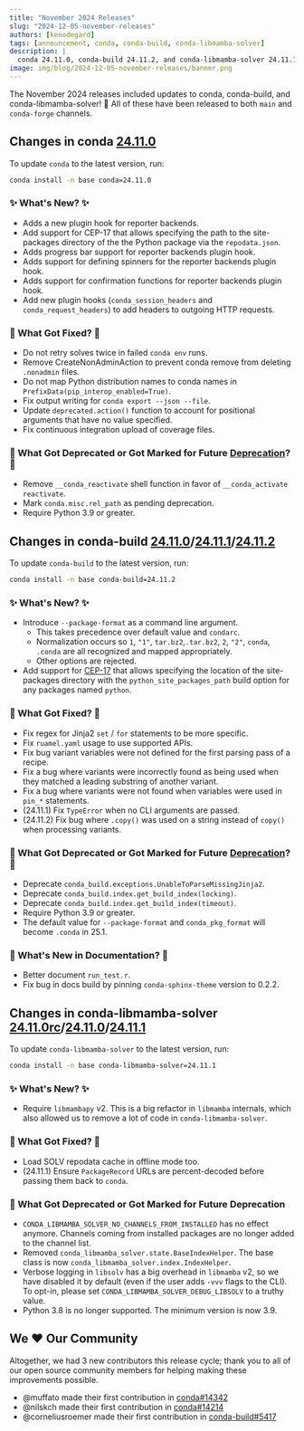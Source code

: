 ```yaml
---
title: "November 2024 Releases"
slug: "2024-12-05-november-releases"
authors: [kenodegard]
tags: [announcement, conda, conda-build, conda-libmamba-solver]
description: |
  conda 24.11.0, conda-build 24.11.2, and conda-libmamba-solver 24.11.1 have been released! 🎉
image: img/blog/2024-12-05-november-releases/banner.png
---
```


The November 2024 releases included updates to conda, conda-build, and conda-libmamba-solver! 🎉 All of these have been released to both `main` and `conda-forge` channels.

<!-- truncate -->

## Changes in conda [24.11.0](https://github.com/conda/conda/releases/tag/24.11.0)

To update `conda` to the latest version, run:

```bash
conda install -n base conda=24.11.0
```

### ✨ What's New? ✨

- Adds a new plugin hook for reporter backends.
- Add support for CEP-17 that allows specifying the path to the site-packages directory of the the Python package via the `repodata.json`.
- Adds progress bar support for reporter backends plugin hook.
- Adds support for defining spinners for the reporter backends plugin hook.
- Adds support for confirmation functions for reporter backends plugin hook.
- Add new plugin hooks (`conda_session_headers` and `conda_request_headers`) to add headers to outgoing HTTP requests.

### 🔧 What Got Fixed? 🔧

- Do not retry solves twice in failed `conda env` runs.
- Remove CreateNonAdminAction to prevent conda remove from deleting `.nonadmin` files.
- Do not map Python distribution names to conda names in `PrefixData(pip_interop_enabled=True)`.
- Fix output writing for `conda export --json --file`.
- Update `deprecated.action()` function to account for positional arguments that have no value specified.
- Fix continuous integration upload of coverage files.

### 🌅 What Got Deprecated or Got Marked for Future [Deprecation](https://github.com/conda-incubator/ceps/blob/main/cep-9.md)? 🌅

- Remove `__conda_reactivate` shell function in favor of `__conda_activate reactivate`.
- Mark `conda.misc.rel_path` as pending deprecation.
- Require Python 3.9 or greater.

## Changes in conda-build [24.11.0](https://github.com/conda/conda-build/releases/tag/24.11.0)/[24.11.1](https://github.com/conda/conda-build/releases/tag/24.11.1)/[24.11.2](https://github.com/conda/conda-build/releases/tag/24.11.2)

To update `conda-build` to the latest version, run:

```bash
conda install -n base conda-build=24.11.2
```

### ✨ What's New? ✨

- Introduce `--package-format` as a command line argument.
  - This takes precedence over default value and `condarc`.
  - Normalization occurs so `1`, `"1"`, `tar.bz2`,`.tar.bz2`, `2`, `"2"`, `conda`, `.conda` are all recognized and mapped appropriately.
  - Other options are rejected.
- Add  support for [CEP-17](https://github.com/conda/ceps/blob/main/cep-0017.md) that allows specifying the location of the site-packages directory with the `python_site_packages_path` build option for any packages named `python`.

### 🔧 What Got Fixed? 🔧

- Fix regex for Jinja2 `set` / `for` statements to be more specific.
- Fix `ruamel.yaml` usage to use supported APIs.
- Fix bug variant variables were not defined for the first parsing pass of a recipe.
- Fix a bug where variants were incorrectly found as being used when they matched a leading substring of another variant.
- Fix a bug where variants were not found when variables were used in `pin_*` statements.
- (24.11.1) Fix `TypeError` when no CLI arguments are passed.
- (24.11.2) Fix bug where `.copy()` was used on a string instead of `copy()` when processing variants.

### 🌅 What Got Deprecated or Got Marked for Future [Deprecation](https://github.com/conda-incubator/ceps/blob/main/cep-9.md)? 🌅

- Deprecate `conda_build.exceptions.UnableToParseMissingJinja2`.
- Deprecate `conda_build.index.get_build_index(locking)`.
- Deprecate `conda_build.index.get_build_index(timeout)`.
- Require Python 3.9 or greater.
- The default value for `--package-format` and `conda_pkg_format` will become `.conda` in 25.1.

### 📄 What's New in Documentation? 📄

- Better document `run_test.r`.
- Fix bug in docs build by pinning `conda-sphinx-theme` version to 0.2.2.

## Changes in conda-libmamba-solver [24.11.0rc](https://github.com/conda/conda-libmamba-solver/releases/tag/24.11.0rc)/[24.11.0](https://github.com/conda/conda-libmamba-solver/releases/tag/24.11.0)/[24.11.1](https://github.com/conda/conda-libmamba-solver/releases/tag/24.11.1)

To update `conda-libmamba-solver` to the latest version, run:

```bash
conda install -n base conda-libmamba-solver=24.11.1
```

### ✨ What's New? ✨

- Require `libmambapy` v2. This is a big refactor in `libmamba` internals, which also allowed us to remove a lot of code in `conda-libmamba-solver`.

### 🔧 What Got Fixed? 🔧

- Load SOLV repodata cache in offline mode too.
- (24.11.1) Ensure `PackageRecord` URLs are percent-decoded before passing them back to `conda`.

### 🌅 What Got Deprecated or Got Marked for Future Deprecation

- `CONDA_LIBMAMBA_SOLVER_NO_CHANNELS_FROM_INSTALLED` has no effect anymore. Channels coming from installed packages are no longer added to the channel list.
- Removed `conda_libmamba_solver.state.BaseIndexHelper`. The base class is now `conda_libmamba_solver.index.IndexHelper`.
- Verbose logging in `libsolv` has a big overhead in `libmamba` v2, so we have disabled it by default (even if the user adds `-vvv` flags to the CLI). To opt-in, please set `CONDA_LIBMAMBA_SOLVER_DEBUG_LIBSOLV` to a truthy value.
- Python 3.8 is no longer supported. The minimum version is now 3.9.

## We ❤️ Our Community

Altogether, we had 3 new contributors this release cycle; thank you to all of our open source community members for helping making these improvements possible.

- @muffato made their first contribution in [conda#14342](https://github.com/conda/conda/pull/14342)
- @nilskch made their first contribution in [conda#14214](https://github.com/conda/conda/pull/14214)
- @corneliusroemer made their first contribution in [conda-build#5417](https://github.com/conda/conda-build/pull/5417)
